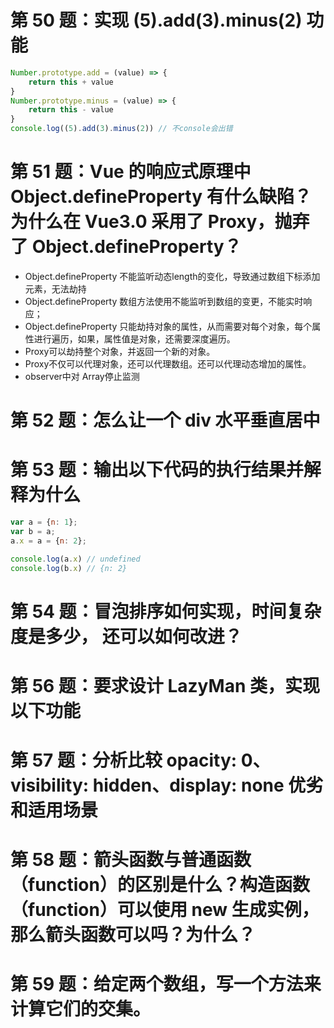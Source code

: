 # 第 50 题：实现 (5).add(3).minus(2) 功能
```js
Number.prototype.add = (value) => {
    return this + value
}
Number.prototype.minus = (value) => {
    return this - value
}
console.log((5).add(3).minus(2)) // 不console会出错
```
# 第 51 题：Vue 的响应式原理中 Object.defineProperty 有什么缺陷？为什么在 Vue3.0 采用了 Proxy，抛弃了 Object.defineProperty？
- Object.defineProperty 不能监听动态length的变化，导致通过数组下标添加元素，无法劫持
- Object.defineProperty 数组方法使用不能监听到数组的变更，不能实时响应；
- Object.defineProperty 只能劫持对象的属性，从而需要对每个对象，每个属性进行遍历，如果，属性值是对象，还需要深度遍历。
- Proxy可以劫持整个对象，并返回一个新的对象。
- Proxy不仅可以代理对象，还可以代理数组。还可以代理动态增加的属性。
- observer中对 Array停止监测

# 第 52 题：怎么让一个 div 水平垂直居中

# 第 53 题：输出以下代码的执行结果并解释为什么
```js
var a = {n: 1};
var b = a;
a.x = a = {n: 2};

console.log(a.x) // undefined	
console.log(b.x) // {n: 2}
```

# 第 54 题：冒泡排序如何实现，时间复杂度是多少， 还可以如何改进？
# 第 56 题：要求设计 LazyMan 类，实现以下功能
# 第 57 题：分析比较 opacity: 0、visibility: hidden、display: none 优劣和适用场景
# 第 58 题：箭头函数与普通函数（function）的区别是什么？构造函数（function）可以使用 new 生成实例，那么箭头函数可以吗？为什么？
# 第 59 题：给定两个数组，写一个方法来计算它们的交集。